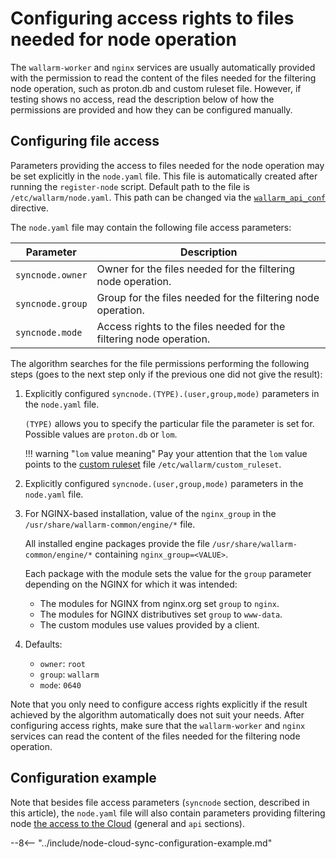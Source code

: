 # Configuring access rights to files needed for node operation

The `wallarm-worker` and `nginx` services are usually automatically provided with the permission to read the content of the files needed for the filtering node operation, such as proton.db and custom ruleset file. However, if testing shows no access, read the description below of how the permissions are provided and how they can be configured manually.

## Configuring file access

Parameters providing the access to files needed for the node operation may be set explicitly in the `node.yaml` file. This file is automatically created after running the `register-node` script. Default path to the file is `/etc/wallarm/node.yaml`. This path can be changed via the [`wallarm_api_conf`](configure-parameters-en.md#wallarm_api_conf) directive.

The `node.yaml` file may contain the following file access parameters:

| Parameter    | Description |
|--------------|-------------|
| `syncnode.owner` | Owner for the files needed for the filtering node operation. |
| `syncnode.group` | Group for the files needed for the filtering node operation. |
| `syncnode.mode`  | Access rights to the files needed for the filtering node operation. |

The algorithm searches for the file permissions performing the following steps (goes to the next step only if the previous one did not give the result):

1. Explicitly configured `syncnode.(TYPE).(user,group,mode)` parameters in the `node.yaml` file.

    `(TYPE)` allows you to specify the particular file the parameter is set for. Possible values are `proton.db` or `lom`.

    !!! warning "`lom` value meaning"
        Pay your attention that the `lom` value points to the [custom ruleset](../user-guides/rules/compiling.md) file `/etc/wallarm/custom_ruleset`.

1. Explicitly configured `syncnode.(user,group,mode)` parameters in the `node.yaml` file.
1. For NGINX-based installation, value of the `nginx_group` in the `/usr/share/wallarm-common/engine/*` file.

    All installed engine packages provide the file `/usr/share/wallarm-common/engine/*` containing `nginx_group=<VALUE>`.

    Each package with the module sets the value for the `group` parameter depending on the NGINX for which it was intended:

    * The modules for NGINX from nginx.org set `group` to `nginx`.
    * The modules for NGINX distributives set `group` to `www-data`.
    * The custom modules use values provided by a client.
    
1. Defaults:
    * `owner`: `root`
    * `group`: `wallarm`
    * `mode`: `0640`

Note that you only need to configure access rights explicitly if the result achieved by the algorithm automatically does not suit your needs. After configuring access rights, make sure that the `wallarm-worker` and `nginx` services can read the content of the files needed for the filtering node operation.

## Configuration example

Note that besides file access parameters (`syncnode` section, described in this article), the `node.yaml` file will also contain parameters providing filtering node [the access to the Cloud](configure-cloud-node-synchronization-en.md) (general and `api` sections).

--8<-- "../include/node-cloud-sync-configuration-example.md"
